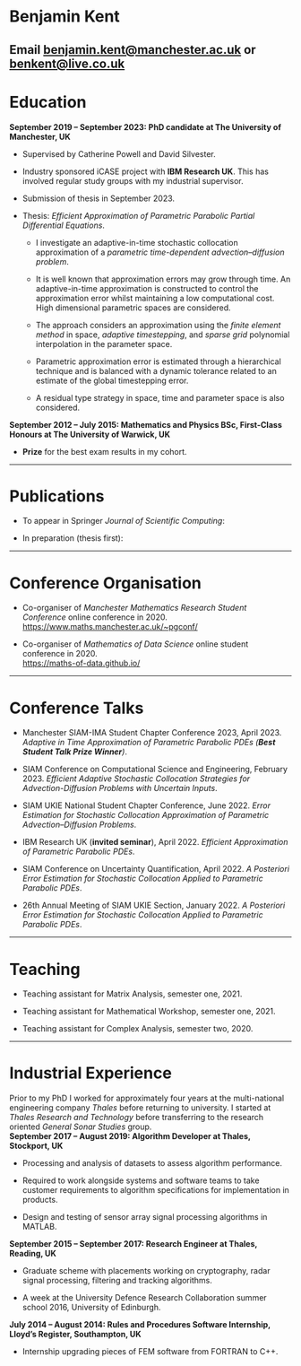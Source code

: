 # Benjamin Kent
**Email** <benjamin.kent@manchester.ac.uk> **or** <benkent@live.co.uk>  
------------------------------------------------------------------------

# Education

**September 2019 – September 2023: PhD candidate at The University of
Manchester, UK**

-   Supervised by Catherine Powell and David Silvester.

-   Industry sponsored iCASE project with **IBM Research UK**. This has
    involved regular study groups with my industrial supervisor.

-   Submission of thesis in September 2023.

-   Thesis: *Efficient Approximation of Parametric Parabolic Partial
    Differential Equations*.

    -   I investigate an adaptive-in-time stochastic collocation
        approximation of a *parametric time-dependent
        advection–diffusion problem*.

    -   It is well known that approximation errors may grow through
        time. An adaptive-in-time approximation is constructed to
        control the approximation error whilst maintaining a low
        computational cost. High dimensional parametric spaces are
        considered.

    -   The approach considers an approximation using the *finite
        element method* in space, *adaptive timestepping*, and *sparse
        grid* polynomial interpolation in the parameter space.

    -   Parametric approximation error is estimated through a
        hierarchical technique and is balanced with a dynamic tolerance
        related to an estimate of the global timestepping error.

    -   A residual type strategy in space, time and parameter space is
        also considered.

**September 2012 – July 2015: Mathematics and Physics BSc, First-Class
Honours at The University of Warwick, UK**

-   **Prize** for the best exam results in my cohort.

------------------------------------------------------------------------

# Publications

-   To appear in Springer *Journal of Scientific Computing*:  

-   In preparation (thesis first):

------------------------------------------------------------------------

# Conference Organisation

-   Co-organiser of *Manchester Mathematics Research Student Conference*
    online conference in 2020.  
    <https://www.maths.manchester.ac.uk/~pgconf/>

-   Co-organiser of *Mathematics of Data Science* online student
    conference in 2020.  
    <https://maths-of-data.github.io/>

------------------------------------------------------------------------

# Conference Talks

-   Manchester SIAM-IMA Student Chapter Conference 2023, April 2023.
    *Adaptive in Time Approximation of Parametric Parabolic PDEs (**Best
    Student Talk Prize Winner**)*.

-   SIAM Conference on Computational Science and Engineering, February
    2023. *Efficient Adaptive Stochastic Collocation Strategies for
    Advection-Diffusion Problems with Uncertain Inputs*.

-   SIAM UKIE National Student Chapter Conference, June 2022. *Error
    Estimation for Stochastic Collocation Approximation of Parametric
    Advection–Diffusion Problems*.

-   IBM Research UK (**invited seminar**), April 2022. *Efficient
    Approximation of Parametric Parabolic PDEs*.

-   SIAM Conference on Uncertainty Quantification, April 2022. *A
    Posteriori Error Estimation for Stochastic Collocation Applied to
    Parametric Parabolic PDEs*.

-   26th Annual Meeting of SIAM UKIE Section, January 2022. *A
    Posteriori Error Estimation for Stochastic Collocation Applied to
    Parametric Parabolic PDEs*.

------------------------------------------------------------------------

# Teaching

-   Teaching assistant for Matrix Analysis, semester one, 2021.

-   Teaching assistant for Mathematical Workshop, semester one, 2021.

-   Teaching assistant for Complex Analysis, semester two, 2020.

------------------------------------------------------------------------

# Industrial Experience

Prior to my PhD I worked for approximately four years at the
multi-national engineering company *Thales* before returning to
university. I started at *Thales Research and Technology* before
transferring to the research oriented *General Sonar Studies* group.  
**September 2017 – August 2019: Algorithm Developer at Thales,
Stockport, UK**

-   Processing and analysis of datasets to assess algorithm performance.

-   Required to work alongside systems and software teams to take
    customer requirements to algorithm specifications for implementation
    in products.

-   Design and testing of sensor array signal processing algorithms in
    MATLAB.

**September 2015 – September 2017: Research Engineer at Thales, Reading,
UK**

-   Graduate scheme with placements working on cryptography, radar
    signal processing, filtering and tracking algorithms.

-   A week at the University Defence Research Collaboration summer
    school 2016, University of Edinburgh.

**July 2014 – August 2014: Rules and Procedures Software Internship,
Lloyd’s Register, Southampton, UK**

-   Internship upgrading pieces of FEM software from FORTRAN to C++.
